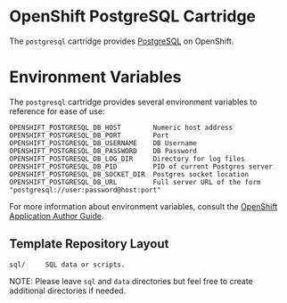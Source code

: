 # OpenShift PostgreSQL Cartridge

The `postgresql` cartridge provides [PostgreSQL](http://www.postgresql.com/) on OpenShift.

Environment Variables
=====================
The `postgresql` cartridge provides several environment variables to reference for ease
of use:

    OPENSHIFT_POSTGRESQL_DB_HOST        Numeric host address
    OPENSHIFT_POSTGRESQL_DB_PORT        Port
    OPENSHIFT_POSTGRESQL_DB_USERNAME    DB Username
    OPENSHIFT_POSTGRESQL_DB_PASSWORD    DB Password
    OPENSHIFT_POSTGRESQL_DB_LOG_DIR     Directory for log files
    OPENSHIFT_POSTGRESQL_DB_PID         PID of current Postgres server
    OPENSHIFT_POSTGRESQL_DB_SOCKET_DIR  Postgres socket location
    OPENSHIFT_POSTGRESQL_DB_URL         Full server URL of the form "postgresql://user:password@host:port"

For more information about environment variables, consult the
[OpenShift Application Author Guide](https://github.com/openshift/origin-server/blob/master/node/README.writing_applications.md).

## Template Repository Layout

    sql/     SQL data or scripts.


NOTE: Please leave `sql` and `data` directories but feel free to create additional
directories if needed.

